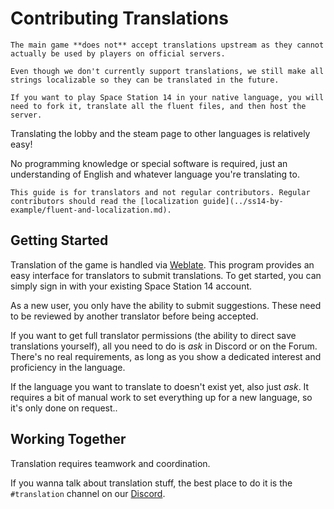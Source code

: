 # Contributing Translations

```admonish danger
The main game **does not** accept translations upstream as they cannot actually be used by players on official servers.

Even though we don't currently support translations, we still make all strings localizable so they can be translated in the future.

If you want to play Space Station 14 in your native language, you will need to fork it, translate all the fluent files, and then host the server.
```

Translating the lobby and the steam page to other languages is relatively easy!

No programming knowledge or special software is required, just an understanding of English and whatever language you're translating to.

```admonish info
This guide is for translators and not regular contributors. Regular contributors should read the [localization guide](../ss14-by-example/fluent-and-localization.md).
```

## Getting Started

Translation of the game is handled via [Weblate](https://weblate.spacestation14.com/). This program provides an easy interface for translators to submit translations. To get started, you can simply sign in with your existing Space Station 14 account.

As a new user, you only have the ability to submit suggestions. These need to be reviewed by another translator before being accepted.

If you want to get full translator permissions (the ability to direct save translations yourself), all you need to do is _ask_ in Discord or on the Forum. There's no real requirements, as long as you show a dedicated interest and proficiency in the language.

If the language you want to translate to doesn't exist yet, also just _ask_. It requires a bit of manual work to set everything up for a new language, so it's only done on request..

## Working Together

Translation requires teamwork and coordination.

If you wanna talk about translation stuff, the best place to do it is the `#translation` channel on our [Discord](https://discord.ss14.io).

